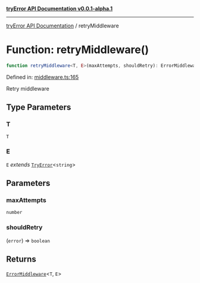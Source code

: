 [**tryError API Documentation v0.0.1-alpha.1**](../index.md)

---

[tryError API Documentation](../index.md) / retryMiddleware

# Function: retryMiddleware()

```ts
function retryMiddleware<T, E>(maxAttempts, shouldRetry): ErrorMiddleware<T, E>;
```

Defined in: [middleware.ts:165](https://github.com/oconnorjohnson/try-error/blob/e3ae0308069a4fba073f4543d527ad76373db795/src/middleware.ts#L165)

Retry middleware

## Type Parameters

### T

`T`

### E

`E` _extends_ [`TryError`](../interfaces/TryError.md)\<`string`\>

## Parameters

### maxAttempts

`number`

### shouldRetry

(`error`) => `boolean`

## Returns

[`ErrorMiddleware`](../type-aliases/ErrorMiddleware.md)\<`T`, `E`\>

